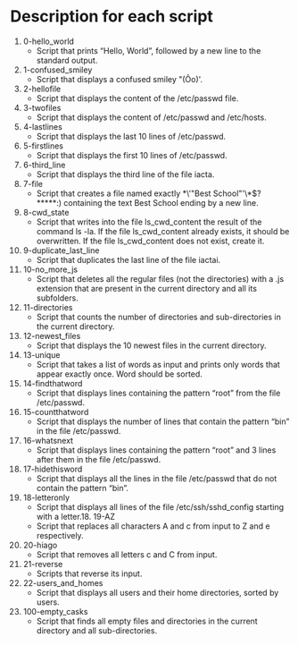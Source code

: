 # Description for each script

1. 0-hello_world
   * Script that prints “Hello, World”, followed by a new line to the standard output.
2. 1-confused_smiley
   * Script that displays a confused smiley "(Ôo)'.
3. 2-hellofile
   * Script that displays the content of the /etc/passwd file.
4. 3-twofiles
   * Script that displays the content of /etc/passwd and /etc/hosts.
5. 4-lastlines
   * Script that displays the last 10 lines of /etc/passwd.
6. 5-firstlines
   * Script that displays the first 10 lines of /etc/passwd.
7. 6-third_line
   * Script that displays the third line of the file iacta.
8. 7-file
   * Script that creates a file named exactly \*\\'"Best School"\'\\*$\?\*\*\*\*\*:) containing the text Best School ending by a new line.
7. 8-cwd_state
   * Script that writes into the file ls_cwd_content the result of the command ls -la. If the file ls_cwd_content already exists, it should be overwritten. If the file ls_cwd_content does not exist, create it.
8. 9-duplicate_last_line
   * Script that duplicates the last line of the file iactai.
9. 10-no_more_js
   * Script that deletes all the regular files (not the directories) with a .js extension that are present in the current directory and all its subfolders.
10. 11-directories
    * Script that counts the number of directories and sub-directories in the current directory.
11. 12-newest_files
    * Script that displays the 10 newest files in the current directory.
12. 13-unique
    * Script that takes a list of words as input and prints only words that appear exactly once. Word should be sorted.
13. 14-findthatword
    * Script that displays lines containing the pattern “root” from the file /etc/passwd.
14. 15-countthatword
    * Script that displays the number of lines that contain the pattern “bin” in the file /etc/passwd.
15. 16-whatsnext
    * Script that displays lines containing the pattern “root” and 3 lines after them in the file /etc/passwd.
16. 17-hidethisword
    * Script that displays all the lines in the file /etc/passwd that do not contain the pattern “bin”.
17. 18-letteronly
    * Script that displays all lines of the file /etc/ssh/sshd_config starting with a letter.18. 19-AZ
    * Script that replaces all characters A and c from input to Z and e respectively.
19. 20-hiago
    * Script that removes all letters c and C from input.
20. 21-reverse
    * Scripts that reverse its input.
21. 22-users_and_homes
    * Script that displays all users and their home directories, sorted by users.
22. 100-empty_casks
    * Script that finds all empty files and directories in the current directory and all sub-directories. 
